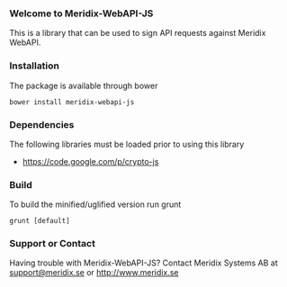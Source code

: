 ### Welcome to Meridix-WebAPI-JS
This is a library that can be used to sign API requests against Meridix WebAPI.

### Installation
The package is available through bower

    bower install meridix-webapi-js
    
### Dependencies
The following libraries must be loaded prior to using this library
* https://code.google.com/p/crypto-js
    
### Build
To build the minified/uglified version run grunt

    grunt [default]

### Support or Contact
Having trouble with Meridix-WebAPI-JS?
Contact Meridix Systems AB at <support@meridix.se> or
http://www.meridix.se
